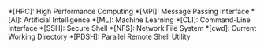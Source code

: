 *[HPC]: High Performance Computing
*[MPI]: Message Passing Interface
*[AI]: Artificial Intelligence 
*[ML]: Machine Learning
*[CLI]: Command-Line Interface
*[SSH]: Secure Shell
*[NFS]: Network File System
*[cwd]: Current Working Directory
*[PDSH]: Parallel Remote Shell Utility
